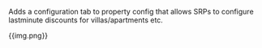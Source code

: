 Adds a configuration tab to property config that allows SRPs to configure lastminute discounts for villas/apartments etc.

{{img.png}}